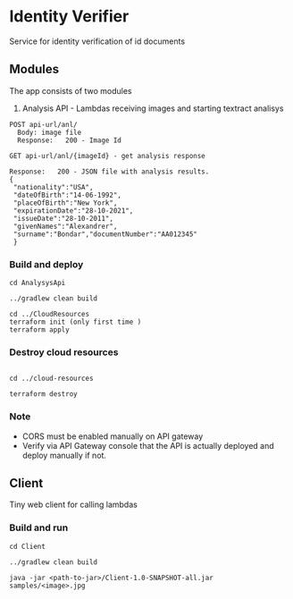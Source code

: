 # Identity Verifier

Service for identity verification of id documents

## Modules

The app consists of two modules

1. Analysis API - Lambdas receiving images and starting textract analisys
```
POST api-url/anl/
  Body: image file
  Response:   200 - Image Id 

GET api-url/anl/{imageId} - get analysis response 

Response:   200 - JSON file with analysis results.
{ 
 "nationality":"USA",
 "dateOfBirth":"14-06-1992",
 "placeOfBirth":"New York",
 "expirationDate":"28-10-2021",
 "issueDate":"28-10-2011",
 "givenNames":"Alexandrer",
 "surname":"Bondar","documentNumber":"AA012345"
 }
```

### Build and deploy 

```
cd AnalysysApi

../gradlew clean build

cd ../CloudResources
terraform init (only first time )
terraform apply
```

### Destroy cloud resources
```

cd ../cloud-resources

terraform destroy
```

### Note
- CORS must be enabled manually on API gateway
- Verify via API Gateway console that the API is actually deployed and deploy manually if not.

## Client 

Tiny web client for calling lambdas

### Build and run
```
cd Client 

../gradlew clean build

java -jar <path-to-jar>/Client-1.0-SNAPSHOT-all.jar samples/<image>.jpg
```
